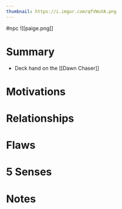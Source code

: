 ```yaml
---
thumbnail: https://i.imgur.com/qfVWuVA.png
---
```

#npc
![[paige.png]]

# Summary
- Deck hand on the [[Dawn Chaser]]

# Motivations
# Relationships
# Flaws
# 5 Senses
# Notes
